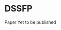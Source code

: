 # DSSFP
Paper Yet to be published

<!--
**Model Architecture**
---
![Model Arch](dssfp.svg)

**Atrous Split Depthwise Conv that utilizes Dilated Depthwise Strip Conv blocks
with dilation rates 1, 3, and 6 for better feature representation.**
---
![Training](ASDC.svg)

**Experimental Results**
---
### Overall comparison of the Proposed Model on the VisDrone Test Set

| **Model**                     | **Input Size** | **Params (M) ↓** | **GFLOPS ↓** | **AP (%) ↑** | **AP50 (%) ↑** |
|-------------------------------|----------------|------------------|--------------|--------------|----------------|
| **YOLO Detectors**            |                |                  |              |              |                |
| YOLOv8-M                      | 640×640        | 25.9             | 78.9         | 24.6         | 40.7           |
| YOLOv8-L                      | 640×640        | 43.7             | 165          | 26.1         | 42.7           |
| YOLOv9-S                      | 640×640        | 17.2             | 26.7         | 22.9         | 38.3           |
| YOLOv9-M                      | 640×640        | 20.1             | 76.8         | 25.2         | 42.0           |
| **UAV Detectors**             |                |                  |              |              |                |
| QueryDet                      | 2400×2400      | 33.9             | 212          | 28.3         | 48.1           |
| Cascade RCNN+                 | 736×736        | -                | -            | 17.67        | 34.9           |
| **Transformer Detectors**     |                |                  |              |              |                |
| DETR                          | 1333×750       | 60.0             | 187          | 24.1         | 40.1           |
| Deformable DETR               | 1333×800       | 40.0             | 173          | 27.1         | 42.2           |
| Sparse DETR                   | 1333×800       | 40.9             | 121          | 27.3         | 42.5           |
| RT-DETR-R50 (SOTA)            | 640×640        | 42.0             | 136          | 28.4         | 47.0           |
| **Our Methods**               |                |                  |              |              |                |
| GFL-ResNet101 (Baseline)      | 640×640        | 51.3             | 112          | 22.4         | 36.8           |
| GFL-HRNet+DSSFP               | 640×640        | 33.0             | 114          | 26.3         | 41.7           |
| **TAL-HRNet+DSSFP**           | **640×640**    | **33.0**         | **114**      | **27.4**     | **46.4**       |

### Overall comparison of the Proposed Model on the AI-TOD Test Set

| Model                 | AP50 (%) ↑ | AP (%) ↑ |
|-----------------------|------------|----------|
| Cascade R-CNN         | 30.8       | 13.8     |
| DetectoRS             | 32.9       | 14.8     |
| FSANet                | 41.4       | 15.2     |
| SP-YOLOv8s            | 48.4       | 22.7     |
| MSFE-YOLO             | 50.1       | 22.8     |
| SOD-YOLOv8n           | 50.7       | 23.4     |
| FM-RTDETR             | 56.3       | 26.9     |
| **TAL-HRNet-DSSFP**   | **59.9**   | **27.8** |


*Note: ↓ (Lower is better), ↑ (Higher is better).*
-->
